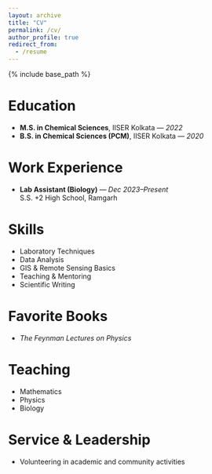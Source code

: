 ```yaml
---
layout: archive
title: "CV"
permalink: /cv/
author_profile: true
redirect_from:
  - /resume
---
```


{% include base_path %}

# Education
- **M.S. in Chemical Sciences**, IISER Kolkata — *2022*  
- **B.S. in Chemical Sciences (PCM)**, IISER Kolkata — *2020*  

# Work Experience
- **Lab Assistant (Biology)** — *Dec 2023–Present*  
  S.S. +2 High School, Ramgarh  

# Skills
- Laboratory Techniques  
- Data Analysis  
- GIS & Remote Sensing Basics  
- Teaching & Mentoring  
- Scientific Writing  

# Favorite Books
- *The Feynman Lectures on Physics*  

# Teaching
- Mathematics  
- Physics  
- Biology  

# Service & Leadership
- Volunteering in academic and community activities  
